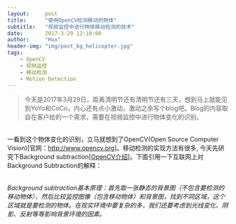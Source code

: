 ```yaml
---
layout:     post
title:      "使用OpenCV检测移动的物体"
subtitle:   "视频监控中进行物体移动检测的技术"
date:       2017-3-29 12:10:00
author:     "Hux"
header-img: "img/post_bg_helicopter.jpg"
tags:
    - OpenCV
    - 视频监控
    - 移动检测
    - Motion Detection
---
```


> 今天是2017年3月29日，距离清明节还有清明节还有三天，想到马上就能见到YoYo和CoCo，内心还有点小激动，激动之余写个blog吧。Blog的内容取自在客户给的一个需求，需要在视频监控中进行物体变化的识别。

<br>一看到这个物体变化的识别，立马就想到了OpenCV(Open Source Computer Vision)[官网：<a href="http://www.opencv.org">http://www.opencv.org</a>]。移动检测的实现方法有很多, 今天先研究下Background subtraction[<a href="http://docs.opencv.org/master/db/d5c/tutorial_py_bg_subtraction.html">OpenCV介绍</a>]。下面引用一下互联网上对Background Subtraction的解释：

<br>
<i>
Background subtraction基本原理：首先取一张静态的背景图（不包含要检测的移动物体），然后比较监控图像（包含移动物体）和背景图，找到不同区域，这个区域就是要检测的物体。在现实环境中要复杂的多，我们还要考虑到光线变化、阴影、反射等等影响背景环境的因素。
</i>







